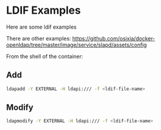# LDIF Examples

Here are some ldif examples

There are other examples: https://github.com/osixia/docker-openldap/tree/master/image/service/slapd/assets/config

From the shell of the container:

## Add

```bash
ldapadd -Y EXTERNAL -H ldapi:/// -f <ldif-file-name>
```

## Modify

```bash
ldapmodify -Y EXTERNAL -H ldapi:/// -f <ldif-file-name>
```

